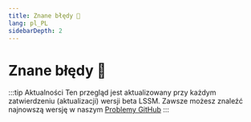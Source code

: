 ```yaml
---
title: Znane błędy 🐛
lang: pl_PL
sidebarDepth: 2
---
```


# Znane błędy :bug:

:::tip Aktualności
Ten przegląd jest aktualizowany przy każdym zatwierdzeniu (aktualizacji) wersji beta LSSM. Zawsze możesz znaleźć najnowszą wersję w naszym [Problemy GitHub][github.issues.open]
:::

<bugs no-bugs="Obecnie nie ma znanych błędów!"></bugs>

<!-- ==START_FOOTER== Do NOT edit anything below this line! Any edits will be removed as content is auto generated! -->
[lssm.status]: https://status.lss-manager.de/
[lssm.discord]: https://discord.gg/RcTNjpB
[lssm.userscript]: https://v4.lss-manager.de/lssm-v4.user.js
[lssm.donations]: https://donate.lss-manager.de/
[docs]: https://docs.lss-manager.de/
[docs.home]: /pl_PL/
[docs.apps]: /pl_PL/apps.md
[docs.appstore]: /pl_PL/appstore.md
[docs.bugs]: /pl_PL/bugs.md
[docs.error_report]: /pl_PL/error_report.md
[docs.faq]: /pl_PL/faq.md
[docs.metadata]: /pl_PL/metadata.md
[docs.other]: /pl_PL/other.md
[docs.settings]: /pl_PL/settings.md
[docs.suggestions]: /pl_PL/suggestions.md
[docs.support]: /pl_PL/support.md
[games.self]: https://operatorratunkowy.pl
[tampermonkey]: https://tampermonkey.net/
[github]: https://github.com/LSS-Manager/LSSM-V.4
[github.issues]: https://github.com/LSS-Manager/LSSM-V.4/issues
[github.issues.open]: https://github.com/LSS-Manager/LSSM-V.4/issues?q=is%3Aissue+is%3Aopen+label%3Abug
